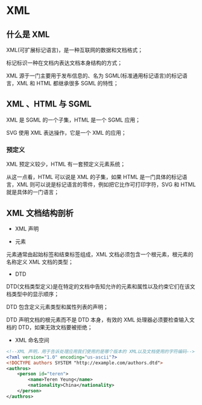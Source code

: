 # XML

## 什么是 XML

XML(可扩展标记语言)，是一种互联网的数据和文档格式；

标记标识一种在文档内表达文档本身结构的方式；

XML 源于一门主要用于发布信息的、名为 SGML(标准通用标记语言)的标记语言，XML 和 HTML 都继承很多 SGML 的特性；

## XML 、HTML 与 SGML

XML 是 SGML 的一个子集，HTML 是一个 SGML 应用；

SVG 使用 XML 表达操作，它是一个 XML 的应用；

### 预定义

XML 预定义较少，HTML 有一套预定义元素系统；

从这一点看，HTML 可以说是 XML 的子集，如果 HTML 是一门具体的标记语言，XML 则可以说是标记语言的零件，例如把它比作可打印字符，SVG 和 HTML 就是具体的一门语言；

## XML 文档结构剖析

- XML 声明

- 元素

元素通常由起始标签和结束标签组成，XML 文档必须包含一个根元素，根元素的名称定义 XML 文档的类型；

- DTD

DTD(文档类型定义)是在特定的文档中告知允许的元素和属性以及约束它们在该文档类型中的显示顺序；

DTD 包含定义元素类型和属性列表的声明；

DTD 声明文档的根元素而不是 DTD 本身，有效的 XML 处理器必须要检查输入文档的 DTD，如果无效文档要被拒绝；

- XML 命名空间



```xml
<!--XML 声明，用于告诉处理应用我们使用的是哪个版本的 XML以及文档使用的字符编码-->
<?xml version="1.0" encoding="us-ascii"?>
<!DOCTYPE authors SYSTEM "http://example.com/authors.dtd">
<authros>
    <person id="teren">
        <name>Teren Yeung</name>
        <nationality>China</nationality>
    </person>
</authros>


```